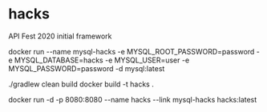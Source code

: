 # hacks
API Fest 2020 initial framework


docker run --name mysql-hacks -e MYSQL_ROOT_PASSWORD=password -e MYSQL_DATABASE=hacks -e MYSQL_USER=user -e MYSQL_PASSWORD=password -d mysql:latest

./gradlew clean build
docker build -t hacks . 

docker run -d -p 8080:8080 --name hacks --link mysql-hacks hacks:latest
